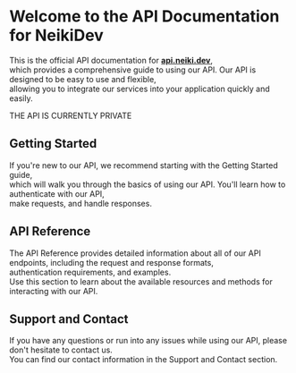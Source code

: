 # Welcome to the API Documentation for NeikiDev
This is the official API documentation for **[api.neiki.dev](https://api.neiki.dev/)**, <br> which provides a comprehensive guide to using our API. Our API is designed to be easy to use and flexible, <br> allowing you to integrate our services into your application quickly and easily.

<p class="tip">THE API IS CURRENTLY PRIVATE</p>

## Getting Started
If you're new to our API, we recommend starting with the Getting Started guide, <br> which will walk you through the basics of using our API. You'll learn how to authenticate with our API, <br> make requests, and handle responses.

## API Reference
The API Reference provides detailed information about all of our API endpoints, 
including the request and response formats, <br>
authentication requirements, and examples. <br>
Use this section to learn about the available resources and methods for interacting with our API.

## Support and Contact
If you have any questions or run into any issues while using our API, 
please don't hesitate to contact us. <br>
You can find our contact information in the Support and Contact section.
